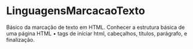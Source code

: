 # LinguagensMarcacaoTexto
Básico da marcação de texto em HTML.  Conhecer a estrutura básica de uma página HTML •  tags de iníciar html, cabeçalhos, títulos, parágrafo, e finalização.
